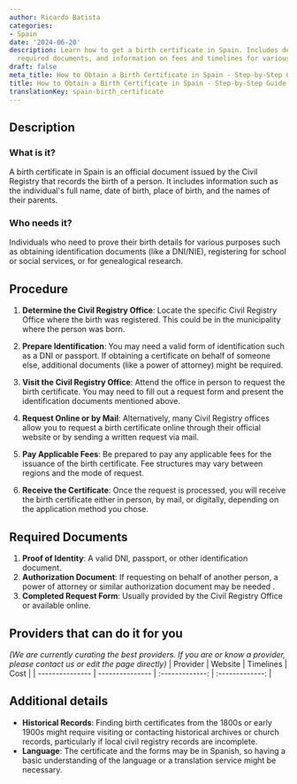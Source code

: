 ```yaml
---
author: Ricardo Batista
categories:
- Spain
date: '2024-06-20'
description: Learn how to get a birth certificate in Spain. Includes detailed steps,
  required documents, and information on fees and timelines for various request methods.
draft: false
meta_title: How to Obtain a Birth Certificate in Spain - Step-by-Step Guide
title: How to Obtain a Birth Certificate in Spain - Step-by-Step Guide
translationKey: spain-birth_certificate
---
```





## Description
### What is it?
A birth certificate in Spain is an official document issued by the Civil Registry that records the birth of a person. It includes information such as the individual's full name, date of birth, place of birth, and the names of their parents.

### Who needs it?
Individuals who need to prove their birth details for various purposes such as obtaining identification documents (like a DNI/NIE), registering for school or social services, or for genealogical research.

## Procedure
1. **Determine the Civil Registry Office**: Locate the specific Civil Registry Office where the birth was registered. This could be in the municipality where the person was born.

2. **Prepare Identification**: You may need a valid form of identification such as a DNI or passport. If obtaining a certificate on behalf of someone else, additional documents (like a power of attorney) might be required.

3. **Visit the Civil Registry Office**: Attend the office in person to request the birth certificate. You may need to fill out a request form and present the identification documents mentioned above.

4. **Request Online or by Mail**: Alternatively, many Civil Registry offices allow you to request a birth certificate online through their official website or by sending a written request via mail.

5. **Pay Applicable Fees**: Be prepared to pay any applicable fees for the issuance of the birth certificate. Fee structures may vary between regions and the mode of request.

6. **Receive the Certificate**: Once the request is processed, you will receive the birth certificate either in person, by mail, or digitally, depending on the application method you chose.

## Required Documents
1. **Proof of Identity**: A valid DNI, passport, or other identification document.
2. **Authorization Document**: If requesting on behalf of another person, a power of attorney or similar authorization document may be needed .
3. **Completed Request Form**: Usually provided by the Civil Registry Office or available online.

## Providers that can do it for you
_(We are currently curating the best providers. If you are or know a provider, please contact us or edit the page directly)_
| Provider        |     Website     |     Timelines    |       Cost      |
| --------------- | --------------- |  :-------------: | :-------------: |

## Additional details
- **Historical Records**: Finding birth certificates from the 1800s or early 1900s might require visiting or contacting historical archives or church records, particularly if local civil registry records are incomplete.
- **Language**: The certificate and the forms may be in Spanish, so having a basic understanding of the language or a translation service might be necessary.

